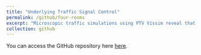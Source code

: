 ```yaml
---
title: "Underlying Traffic Signal Control"
permalink: /github/four-rooms
excerpt: "Microscopic traffic simulations using PTV Vissim reveal that this smart approach does not even increase auto delay.<br/><img src='/images/four_rooms.png'>" 
collection: github
---
```


You can access the GitHub repository here [here](https://github.com/NatDave/RL/).
